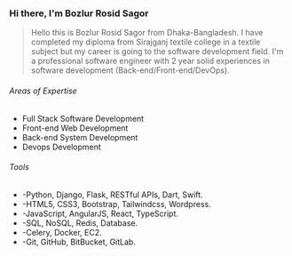### Hi there, I'm Bozlur Rosid Sagor

> Hello this is Bozlur Rosid Sagor from Dhaka-Bangladesh. I have completed my diploma from Sirajganj textile college in a textile subject but my career is going to the software development field. I'm a professional software engineer with 2 year solid experiences in software development (Back-end/Front-end/DevOps).

###### Areas of Expertise
- Full Stack Software Development
- Front-end Web Development
- Back-end System Development
- Devops Development

###### Tools
-  -Python, Django, Flask, RESTful APIs, Dart, Swift.
-  -HTML5, CSS3, Bootstrap, Tailwindcss, Wordpress.
-  -JavaScript, AngularJS, React, TypeScript.
-  -SQL, NoSQL, Redis, Database.
-  -Celery, Docker, EC2.
-  -Git, GitHub, BitBucket, GitLab.

<!--
**mbrsagor/mbrsagor** is a ✨ _special_ ✨ repository because its `README.md` (this file) appears on your GitHub profile.

Here are some ideas to get you started:

- 🔭 I’m currently working on ...
- 🌱 I’m currently learning ...
- 👯 I’m looking to collaborate on ...
- 🤔 I’m looking for help with ...
- 💬 Ask me about ...
- 📫 How to reach me: ...
- 😄 Pronouns: ...
- ⚡ Fun fact: ...
-->
